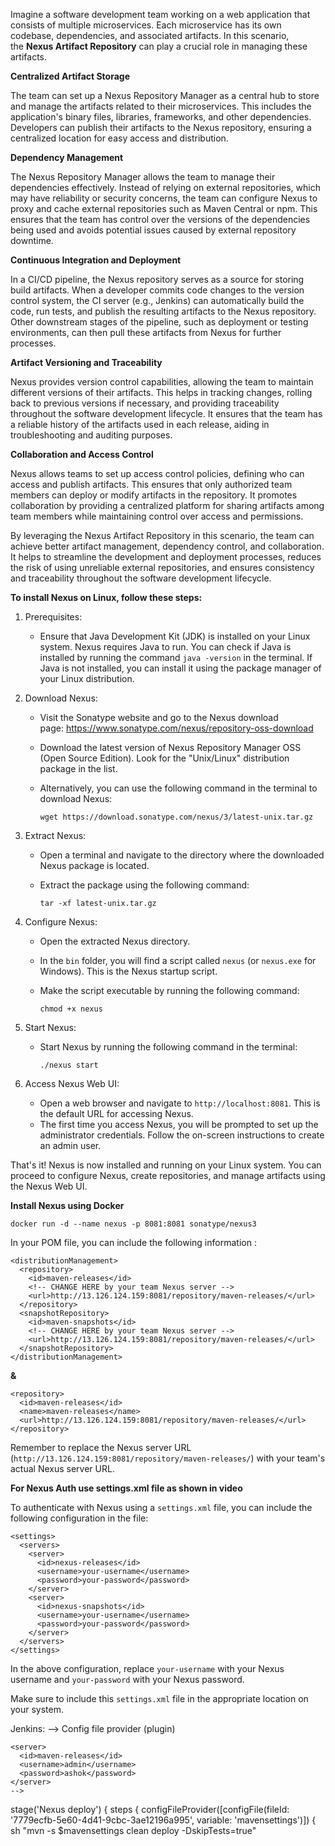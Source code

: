 Imagine a software development team working on a web application that consists of multiple microservices. Each microservice has its own codebase, dependencies, and associated artifacts. In this scenario, the **Nexus Artifact Repository** can play a crucial role in managing these artifacts.

**Centralized Artifact Storage**

The team can set up a Nexus Repository Manager as a central hub to store and manage the artifacts related to their microservices. This includes the application's binary files, libraries, frameworks, and other dependencies. Developers can publish their artifacts to the Nexus repository, ensuring a centralized location for easy access and distribution.

**Dependency Management**

The Nexus Repository Manager allows the team to manage their dependencies effectively. Instead of relying on external repositories, which may have reliability or security concerns, the team can configure Nexus to proxy and cache external repositories such as Maven Central or npm. This ensures that the team has control over the versions of the dependencies being used and avoids potential issues caused by external repository downtime.

**Continuous Integration and Deployment**

In a CI/CD pipeline, the Nexus repository serves as a source for storing build artifacts. When a developer commits code changes to the version control system, the CI server (e.g., Jenkins) can automatically build the code, run tests, and publish the resulting artifacts to the Nexus repository. Other downstream stages of the pipeline, such as deployment or testing environments, can then pull these artifacts from Nexus for further processes.

**Artifact Versioning and Traceability**

Nexus provides version control capabilities, allowing the team to maintain different versions of their artifacts. This helps in tracking changes, rolling back to previous versions if necessary, and providing traceability throughout the software development lifecycle. It ensures that the team has a reliable history of the artifacts used in each release, aiding in troubleshooting and auditing purposes.

**Collaboration and Access Control**

Nexus allows teams to set up access control policies, defining who can access and publish artifacts. This ensures that only authorized team members can deploy or modify artifacts in the repository. It promotes collaboration by providing a centralized platform for sharing artifacts among team members while maintaining control over access and permissions.

By leveraging the Nexus Artifact Repository in this scenario, the team can achieve better artifact management, dependency control, and collaboration. It helps to streamline the development and deployment processes, reduces the risk of using unreliable external repositories, and ensures consistency and traceability throughout the software development lifecycle.

**To install Nexus on Linux, follow these steps:**

1. Prerequisites:
    - Ensure that Java Development Kit (JDK) is installed on your Linux system. Nexus requires Java to run. You can check if Java is installed by running the command `java -version` in the terminal. If Java is not installed, you can install it using the package manager of your Linux distribution.
2. Download Nexus:
    - Visit the Sonatype website and go to the Nexus download page: https://www.sonatype.com/nexus/repository-oss-download
    - Download the latest version of Nexus Repository Manager OSS (Open Source Edition). Look for the "Unix/Linux" distribution package in the list.
    - Alternatively, you can use the following command in the terminal to download Nexus:
        
        ```
        wget https://download.sonatype.com/nexus/3/latest-unix.tar.gz
        
        ```
        
3. Extract Nexus:
    - Open a terminal and navigate to the directory where the downloaded Nexus package is located.
    - Extract the package using the following command:
        
        ```
        tar -xf latest-unix.tar.gz
        
        ```
        
4. Configure Nexus:
    - Open the extracted Nexus directory.
    - In the `bin` folder, you will find a script called `nexus` (or `nexus.exe` for Windows). This is the Nexus startup script.
    - Make the script executable by running the following command:
        
        ```
        chmod +x nexus
        
        ```
        
5. Start Nexus:
    - Start Nexus by running the following command in the terminal:
        
        ```
        ./nexus start
        
        ```
        
6. Access Nexus Web UI:
    - Open a web browser and navigate to `http://localhost:8081`. This is the default URL for accessing Nexus.
    - The first time you access Nexus, you will be prompted to set up the administrator credentials. Follow the on-screen instructions to create an admin user.

That's it! Nexus is now installed and running on your Linux system. You can proceed to configure Nexus, create repositories, and manage artifacts using the Nexus Web UI.

**Install Nexus using Docker**

```
docker run -d --name nexus -p 8081:8081 sonatype/nexus3

```

In your POM file, you can include the following information :

```
<distributionManagement>
  <repository>
    <id>maven-releases</id>
    <!-- CHANGE HERE by your team Nexus server -->
    <url>http://13.126.124.159:8081/repository/maven-releases/</url>
  </repository>
  <snapshotRepository>
    <id>maven-snapshots</id>
    <!-- CHANGE HERE by your team Nexus server -->
    <url>http://13.126.124.159:8081/repository/maven-releases/</url>
  </snapshotRepository>
</distributionManagement>
```

**&**

```
<repository>
  <id>maven-releases</id>
  <name>maven-releases</name>
  <url>http://13.126.124.159:8081/repository/maven-releases/</url>
</repository>
```

Remember to replace the Nexus server URL (`http://13.126.124.159:8081/repository/maven-releases/`) with your team's actual Nexus server URL.

**For Nexus Auth use settings.xml file as shown in video**

To authenticate with Nexus using a `settings.xml` file, you can include the following configuration in the file:

```
<settings>
  <servers>
    <server>
      <id>nexus-releases</id>
      <username>your-username</username>
      <password>your-password</password>
    </server>
    <server>
      <id>nexus-snapshots</id>
      <username>your-username</username>
      <password>your-password</password>
    </server>
  </servers>
</settings>
```

In the above configuration, replace `your-username` with your Nexus username and `your-password` with your Nexus password.

Make sure to include this `settings.xml` file in the appropriate location on your system.

Jenkins: —> Config file provider (plugin)

```
<server>
  <id>maven-releases</id>
  <username>admin</username>
  <password>ashok</password>
</server>
-->

```

stage('Nexus deploy') {
steps {
configFileProvider([configFile(fileId: '7779ecfb-5e60-4d41-9cbc-3ae12196a995', variable: 'mavensettings')]) {
sh "mvn -s $mavensettings clean deploy -DskipTests=true"

